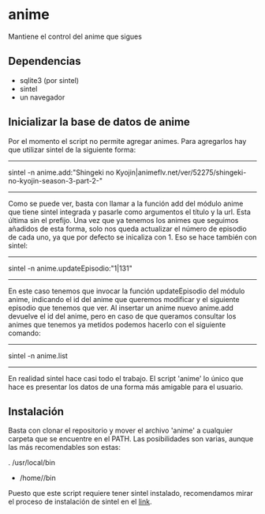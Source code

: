 # anime 
Mantiene el control del anime que sigues

## Dependencias
- sqlite3 (por sintel)
- sintel
- un navegador

## Inicializar la base de datos de anime

Por el momento el script no permite agregar animes. Para agregarlos hay que utilizar sintel de la siguiente forma:

---

sintel -n anime.add:"Shingeki no Kyojin|animeflv.net/ver/52275/shingeki-no-kyojin-season-3-part-2-"

---

Como se puede ver, basta con llamar a la función add del módulo anime que tiene sintel integrada y pasarle como argumentos el título y la url. Esta última sin el prefijo. Una vez que ya tenemos los animes que seguimos añadidos de esta forma, solo nos queda actualizar el número de episodio de cada uno, ya que por defecto se inicaliza con 1. Eso se hace también con sintel:

---

sintel -n anime.updateEpisodio:"1|131"

---

En este caso tenemos que invocar la función updateEpisodio del módulo anime, indicando el id del anime que queremos modificar y el siguiente episodio que tenemos que ver. Al insertar un anime nuevo anime.add devuelve el id del anime, pero en caso de que queramos consultar los animes que tenemos ya metidos podemos hacerlo con el siguiente comando:

---

sintel -n anime.list

---

En realidad sintel hace casi todo el trabajo. El script 'anime' lo único que hace es presentar los datos de una forma más amigable para el usuario.

## Instalación ##

Basta con clonar el repositorio y mover el archivo 'anime' a cualquier carpeta que se encuentre en el PATH. Las posibilidades son varias, aunque las más recomendables son estas:

. /usr/local/bin
- /home/<usuario>/bin

Puesto que este script requiere tener sintel instalado, recomendamos mirar el proceso de instalación de sintel en el [link](https://github.com/mhyst/sintel "repositorio correspondiente").
